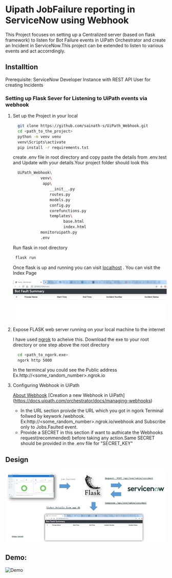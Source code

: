 
# Uipath JobFailure reporting in ServiceNow using Webhook

This Project focuses on setting up a Centralized server (based on flask framework) to listen for Bot Failure events in UiPath Orchestrator and create an Incident in ServiceNow.This project can be extended to listen to various events and act accorrdingly.

## Installtion

Prerequisite:  ServiceNow Developer Instance with REST API User for creating Incidents 

### Setting up Flask Sever for Listening to UiPath events via webhook

1.  Set up the Project in your local 

    ```bash
      git clone https://github.com/sainath-s/UiPath_Webhook.git
      cd <path_to_the_project>
      python -m venv venv
      venv\Scripts\activate
      pip install -r requirements.txt
    ```

    create .env file in root directory and copy paste the details from .env.test and Update with your details.Your project folder should look this

    ```bash
      UiPath_Webhook\
                venv\
                 app\
                    __init__.py
                    routes.py
                    models.py
                    config.py
                    corefunctions.py
                    templates\
                          base.html
                          index.html
                monitoruipath.py
                .env
    ```

    Run flask in root directory

     ```bash
      flask run
    ```

    Once flask is up and running you can visit [localhost](http://127.0.0.1:5000/index) . You can visit the Index Page

    ![Index Page](/images/bot_monitor_index.JPG)

2.  Expose FLASK web server running on your local machine to the internet

      I have used [ngrok](https://ngrok.com/) to acheive this. Download the exe to your root directory or one step above the root directory

      ```bash
        cd <path_to_ngork.exe>
        ngork http 5000
      ```

      In the termincal you could see the Public address Ex.http://<some_random_number>.ngrok.io


3.  Configuring Webhook in UiPath

      [About Webhook](https://docs.uipath.com/orchestrator/docs/about-webhooks)
      [Creation a new Webhook in UiPath] (https://docs.uipath.com/orchestrator/docs/managing-webhooks)

      * In the URL section proivde the URL which you got in ngork Terminal follwed by keywork /webhook. Ex:http://<some_random_number>.ngrok.io/webhook and Subscribe only to             Jobs.Faulted event. 
      * Provide a SECRET in this section if want to authicate the Webhooks request(recommended) before taking any action.Same SECRET should be provided in the .env file for             "SECRET_KEY"
   
  ## Design
  
   ![Design](/images/uipath_webhook_integration.png)
  
  ## Demo:
  
   ![Demo](/images/Demo.gif)
